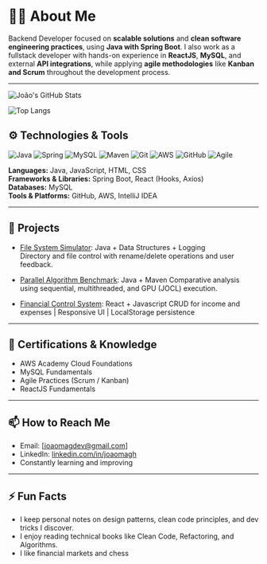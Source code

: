 # 👨‍💻 About Me

Backend Developer focused on **scalable solutions** and **clean software engineering practices**, using **Java with Spring Boot**. I also work as a fullstack developer with hands-on experience in **ReactJS**, **MySQL**, and external **API integrations**, while applying **agile methodologies** like **Kanban and Scrum** throughout the development process.

---

![João's GitHub Stats](https://github-readme-stats.vercel.app/api?username=joaomagh&show_icons=true&theme=github_dark&locale=en)

![Top Langs](https://github-readme-stats.vercel.app/api/top-langs/?username=joaomagh&layout=compact&theme=github_dark&hide=elixir,html,css) 


## ⚙️ Technologies & Tools

![Java](https://img.shields.io/badge/Java-%23ED8B00.svg?style=for-the-badge&logo=openjdk&logoColor=white)
![Spring](https://img.shields.io/badge/spring-%236DB33F.svg?style=for-the-badge&logo=spring&logoColor=white)
![MySQL](https://img.shields.io/badge/mysql-4479A1.svg?style=for-the-badge&logo=mysql&logoColor=white)
![Maven](https://img.shields.io/badge/apachemaven-C71A36.svg?style=for-the-badge&logo=apachemaven&logoColor=white)
![Git](https://img.shields.io/badge/Git-%23F05033.svg?style=for-the-badge&logo=git&logoColor=white)
![AWS](https://img.shields.io/badge/AWS-%23FF9900.svg?style=for-the-badge&logo=amazon-aws&logoColor=white)
![GitHub](https://img.shields.io/badge/github-%23121011.svg?style=for-the-badge&logo=github&logoColor=white)
![Agile](https://img.shields.io/badge/Agile-%2300c853.svg?style=for-the-badge&logo=trello&logoColor=white)

**Languages:** Java, JavaScript, HTML, CSS  
**Frameworks & Libraries:** Spring Boot, React (Hooks, Axios)  
**Databases:** MySQL  
**Tools & Platforms:** GitHub, AWS, IntelliJ IDEA

---

## 🚀 Projects

- [File System Simulator](https://github.com/joaoma/file-system-simulator): Java + Data Structures + Logging  
  Directory and file control with rename/delete operations and user feedback.

- [Parallel Algorithm Benchmark](https://github.com/joaoma/parallel-benchmark): Java + Maven
  Comparative analysis using sequential, multithreaded, and GPU (JOCL) execution.

- [Financial Control System](https://financeiroapp.vercel.app): React + Javascript 
  CRUD for income and expenses | Responsive UI | LocalStorage persistence

---

## 📜 Certifications & Knowledge

- AWS Academy Cloud Foundations  
- MySQL Fundamentals  
- Agile Practices (Scrum / Kanban)  
- ReactJS Fundamentals  

---

## 📫 How to Reach Me

- Email: [joaomagdev@gmail.com]  
- LinkedIn: [linkedin.com/in/joaomagh](https://linkedin.com/in/joaomagh)  
- Constantly learning and improving

---

## ⚡ Fun Facts

- I keep personal notes on design patterns, clean code principles, and dev tricks I discover.
- I enjoy reading technical books like Clean Code, Refactoring, and Algorithms.
- I like financial markets and chess
